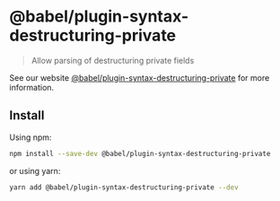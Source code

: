 # @babel/plugin-syntax-destructuring-private

> Allow parsing of destructuring private fields

See our website [@babel/plugin-syntax-destructuring-private](https://babeljs.io/docs/en/babel-plugin-syntax-destructuring-private) for more information.

## Install

Using npm:

```sh
npm install --save-dev @babel/plugin-syntax-destructuring-private
```

or using yarn:

```sh
yarn add @babel/plugin-syntax-destructuring-private --dev
```
